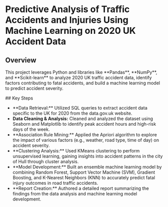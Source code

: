 # Predictive Analysis of Traffic Accidents and Injuries Using Machine Learning on 2020 UK Accident Data
## Overview
<p>This project leverages Python and libraries like **Pandas**, **NumPy**, and **Scikit-learn** to analyze 2020 UK traffic accident data, identify factors contributing to fatal accidents, and build a machine learning model to predict accident severity.</p>
## Key Steps
<ul>
  <li>**Data Retrieval:** Utilized SQL queries to extract accident data specific to the UK for 2020 from the data.gov.uk website.</li>
  <li><b>Data Cleaning & Analysis:</b> Cleaned and analyzed the dataset using Seaborn and Matplotlib to identify peak accident hours and high-risk days of the week. </li>
  <li>**Association Rule Mining:** Applied the Apriori algorithm to explore the impact of various factors (e.g., weather, road type, time of day) on accident severity. </li>
  <li>**Clustering Analysis:** Used KMeans clustering to perform unsupervised learning, gaining insights into accident patterns in the city of Hull through cluster analysis.</li>
  <li>**Model Development:** Built an ensemble machine learning model by combining Random Forest, Support Vector Machine (SVM), Gradient Boosting, and K-Nearest Neighbors (KNN) to accurately predict fatal injury outcomes in road traffic accidents. </li>
  <li>**Report Creation:** Authored a detailed report summarizing the findings from the data analysis and machine learning model development. </li>
</ul>
